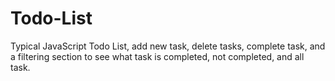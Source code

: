 # Todo-List
Typical JavaScript Todo List, add new task, delete tasks, complete task, and a filtering section to see what task is completed, not completed, and all task.  
